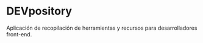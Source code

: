 # DEVpository
Aplicación de recopilación de herramientas y recursos para desarrolladores front-end.
